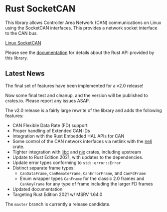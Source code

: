 Rust SocketCAN
==============

This library allows Controller Area Network (CAN) communications on Linux using the SocketCAN interfaces. This provides a network socket interface to the CAN bus.

[Linux SocketCAN](https://docs.kernel.org/networking/can.html)

Please see the [documentation](https://docs.rs/socketcan) for details about the Rust API provided by this library.


## Latest News

The final set of features have been implemented for a v2.0 release!

Now some final test and cleanup, and the version will be published to crates.io. Please report any issues ASAP.

The v2.0 release is a fairly large rewrite of the library and adds the following features:

- CAN Flexible Data Rate (FD) support
- Proper handling of Extended CAN IDs
- Integration with the Rust Embedded HAL APIs for CAN
- Some control of the CAN network interfaces via netlink with the [neli](https://crates.io/crates/neli) crate.
- Tighter integration with [libc](https://crates.io/crates/libc) and [nix](https://crates.io/crates/nix) crates, including upstream
- Update to Rust Edition 2021, with updates to the dependencies.
- Update error types conforming to `std::error::Error`
- Distinct separate frame types:
    - `CanDataFrame`, `CanRemoteFrame`, `CanErrorFrame`, and `CanFdFrame`
    - Enum wrapper types `CanFrame` for the classic 2.0 frames and `CanAnyFrame` for any type of frame including the larger FD frames
- Updated documentation
- Targeting Rust Edition 2021 w/ MSRV 1.64.0

The `master` branch is currently a release candidate.
